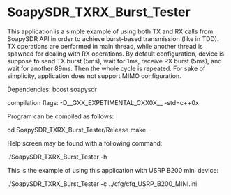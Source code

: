 # SoapySDR_TXRX_Burst_Tester

This application is a simple example of using both TX and RX calls from SoapySDR API in order to achieve burst-based transmission (like in TDD). TX operations are performed in main thread, while another thread is spawned for dealing with RX operations. By default configuration, device is suppose to send TX burst (5ms), wait for 1ms, receive RX burst (5ms), and wait for another 89ms. Then the whole cycle is repeated. For sake of simplicity, application does not support MIMO configuration.

Dependencies: boost soapysdr

compilation flags: -D__GXX_EXPETIMENTAL_CXX0X__ -std=c++0x

Program can be compiled as follows:

cd SoapySDR_TXRX_Burst_Tester/Release make

Help screen may be found with a following command:

./SoapySDR_TXRX_Burst_Tester -h

This is the example of using this application with USRP B200 mini device:

./SoapySDR_TXRX_Burst_Tester -c ../cfg/cfg_USRP_B200_MINI.ini
